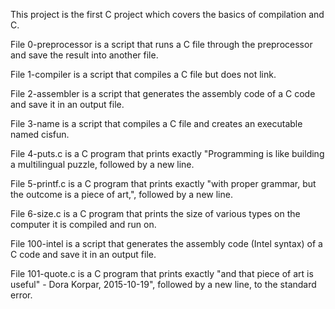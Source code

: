 This project is the first C project which covers the basics of compilation and C.



File 0-preprocessor is a script that runs a C file through the preprocessor and save the result into another file.



File 1-compiler is a script that compiles a C file but does not link.



File 2-assembler is a script that generates the assembly code of a C code and save it in an output file.



File 3-name is a script that compiles a C file and creates an executable named cisfun.



File 4-puts.c is a C program that prints exactly "Programming is like building a multilingual puzzle, followed by a new line.



File 5-printf.c is a C program that prints exactly "with proper grammar, but the outcome is a piece of art,", followed by a new line.



File 6-size.c is a C program that prints the size of various types on the computer it is compiled and run on.



File 100-intel is a script that generates the assembly code (Intel syntax) of a C code and save it in an output file.



File 101-quote.c is a C program that prints exactly "and that piece of art is useful" - Dora Korpar, 2015-10-19", followed by a new line, to the standard error.
